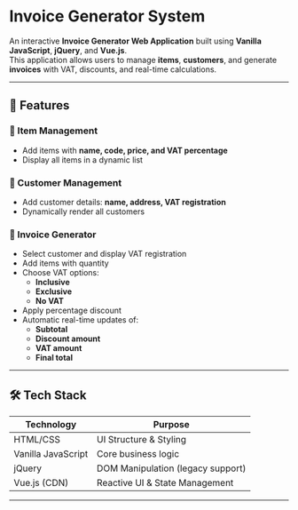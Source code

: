 # Invoice Generator System

An interactive **Invoice Generator Web Application** built using **Vanilla JavaScript**, **jQuery**, and **Vue.js**.  
This application allows users to manage **items**, **customers**, and generate **invoices** with VAT, discounts, and real-time calculations.

---

## 🚀 Features

### 🔹 Item Management
- Add items with **name, code, price, and VAT percentage**
- Display all items in a dynamic list

### 🔹 Customer Management
- Add customer details: **name, address, VAT registration**
- Dynamically render all customers

### 🔹 Invoice Generator
- Select customer and display VAT registration
- Add items with quantity
- Choose VAT options:
  - **Inclusive**
  - **Exclusive**
  - **No VAT**
- Apply percentage discount
- Automatic real-time updates of:
  - **Subtotal**
  - **Discount amount**
  - **VAT amount**
  - **Final total**

---

## 🛠️ Tech Stack

| Technology        | Purpose                          |
|------------------|----------------------------------|
| HTML/CSS         | UI Structure & Styling           |
| Vanilla JavaScript | Core business logic            |
| jQuery           | DOM Manipulation (legacy support)|
| Vue.js (CDN)     | Reactive UI & State Management   |

---
